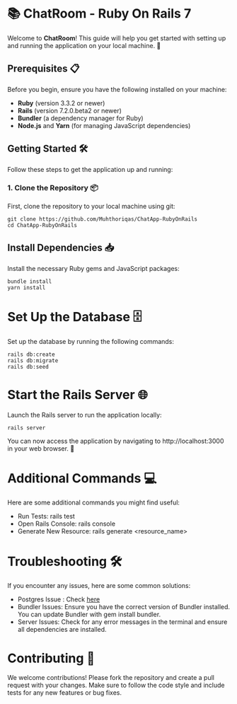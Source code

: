 # 📚 ChatRoom - Ruby On Rails 7 

Welcome to **ChatRoom**! This guide will help you get started with setting up and running the application on your local machine. 🚀

## Prerequisites 📋

Before you begin, ensure you have the following installed on your machine:

- **Ruby** (version 3.3.2 or newer)
- **Rails** (version 7.2.0.beta2 or newer)
- **Bundler** (a dependency manager for Ruby)
- **Node.js** and **Yarn** (for managing JavaScript dependencies)

## Getting Started 🛠

Follow these steps to get the application up and running:

### 1. Clone the Repository 📦

First, clone the repository to your local machine using git:

```
git clone https://github.com/Muhthoriqas/ChatApp-RubyOnRails
cd ChatApp-RubyOnRails
```
## Install Dependencies 📥

Install the necessary Ruby gems and JavaScript packages:

```
bundle install 
yarn install
```

# Set Up the Database 🗄

Set up the database by running the following commands:

```
rails db:create
rails db:migrate
rails db:seed
```

# Start the Rails Server 🌐
Launch the Rails server to run the application locally:

```
rails server
```

You can now access the application by navigating to http://localhost:3000 in your web browser. 🎉

# Additional Commands 💻

Here are some additional commands you might find useful:

- Run Tests: rails test
- Open Rails Console: rails console
- Generate New Resource: rails generate <resource_name>

# Troubleshooting 🛠

If you encounter any issues, here are some common solutions:

- Postgres Issue : Check [here](https://www.digitalocean.com/community/tutorials/how-to-use-postgresql-with-your-ruby-on-rails-application-on-ubuntu-20-04)
- Bundler Issues: Ensure you have the correct version of Bundler installed. You can update Bundler with gem install bundler.
- Server Issues: Check for any error messages in the terminal and ensure all dependencies are installed.

# Contributing 🤝
We welcome contributions! Please fork the repository and create a pull request with your changes. Make sure to follow the code style and include tests for any new features or bug fixes.


